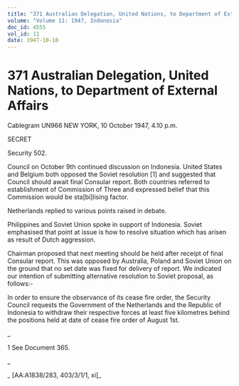 ```yaml
---
title: "371 Australian Delegation, United Nations, to Department of External Affairs"
volume: "Volume 11: 1947, Indonesia"
doc_id: 4555
vol_id: 11
date: 1947-10-10
---
```


# 371 Australian Delegation, United Nations, to Department of External Affairs

Cablegram UN966 NEW YORK, 10 October 1947, 4.10 p.m.

SECRET

Security 502.

Council on October 9th continued discussion on Indonesia. United States and Belgium both opposed the Soviet resolution [1] and suggested that Council should await final Consular report. Both countries referred to establishment of Commission of Three and expressed belief that this Commission would be sta[bi]lising factor.

Netherlands replied to various points raised in debate.

Philippines and Soviet Union spoke in support of Indonesia. Soviet emphasised that point at issue is how to resolve situation which has arisen as result of Dutch aggression.

Chairman proposed that next meeting should be held after receipt of final Consular report. This was opposed by Australia, Poland and Soviet Union on the ground that no set date was fixed for delivery of report. We indicated our intention of submitting alternative resolution to Soviet proposal, as follows:-

In order to ensure the observance of its cease fire order, the Security Council requests the Government of the Netherlands and the Republic of Indonesia to withdraw their respective forces at least five kilometres behind the positions held at date of cease fire order of August 1st.

_

1 See Document 365.

_

_ [AA:A1838/283, 403/3/1/1, xi]_
